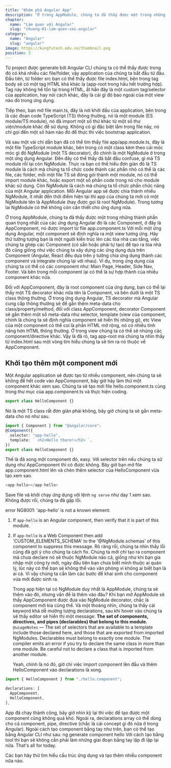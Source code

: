 ```yaml
---
title: "Khám phá Angular App"
description: "Ở trong AppModule, chúng ta đã thấy được một trong những thành phần quan trọng nhất của các ứng dụng Angular đó là các Component, ở đây là AppComponent, nó được import từ file app.component.ts Với mỗi một ứng dụng Angular, một component sẽ định nghĩa ra một view tương ứng."
chapter:
  name: "Làm quen với Angular"
  slug: "chuong-01-lam-quen-voi-angular"
category:
  name: "Angular"
  slug: "angular"
image: https://kungfutech.edu.vn/thumbnail.png
position: 3
---
```


Từ project được generate bởi Angular CLI chúng ta có thể thấy được trong đó có khá nhiều các file/folder, vậy application của chúng ta bắt đầu từ đâu.
Đầu tiên, từ folder src bạn có thể thấy được file index.html, bên trong tag body sẽ có một tag HTML khá khác lạ (app-root trong hầu hết trường hợp). Tag này không hề tồn tại trong HTML, ắt hẳn đây là một custom tag/selector của application, hay nói cách khác, đây là cái gì đó bao ngoài của một view nào đó trong ứng dụng.

Tiếp theo, bạn mở file main.ts, đây là nơi khởi đầu của application, bên trong là các đoạn code TypeScript (TS) thông thường, nó là một module (ES module/TS module), nó đã import một số thứ khác từ một số thư viện/module khác để sử dụng. Không có gì đặc biệt lắm trong file này, nó chỉ gọi đến một số hàm nào đó để thực thi việc bootstrap application.

Và sau một vài chỉ dẫn bạn đã có thể tìm thấy file app/app.module.ts, đây là một file TypeScript module khác, bên trong có một class kèm theo cái móc móc gì đó NgModule (một TS decorator), đó chính là một NgModule ở trong một ứng dụng Angular. Đến đây có thể thấy đã bắt đầu confuse, gì mà TS module rồi lại còn NgModule. Thực ra bạn có thể hiểu đơn giản đó là TS module là cách mà chúng ta tổ chức code thành các phần nhỏ có thể là các file, các folder, mỗi một file TS sẽ đóng gói thành một module, nó có thể import module khác, hoặc export một số phần code trong nó cho module khác sử dụng. Còn NgModule là cách mà chúng ta tổ chức phần chức năng của một Angular application. Mỗi Angular app sẽ được chia thành nhiều NgModule, ít nhất đến thời điểm hiện tại thì app của chúng ta mới có một NgModule tên là AppModule (hay được gọi là root NgModule). Trong tương lai NgModule có thể không còn cần thiết cho ứng dụng nữa.

Ở trong AppModule, chúng ta đã thấy được một trong những thành phần quan trọng nhất của các ứng dụng Angular đó là các Component, ở đây là AppComponent, nó được import từ file app.component.ts
Với mỗi một ứng dụng Angular, một component sẽ định nghĩa ra một view tương ứng. Hãy thử tưởng tượng bạn là một người kiến trúc lên các tòa nhà cao tầng, việc chúng ta ghép các Component (có sẵn hoặc phải tự tạo) để tạo ra tòa nhà đó cũng giống như việc chúng ta xây dựng các ứng dụng dựa trên Component (Angular, React đều dựa trên ý tưởng chia ứng dụng thành các component và integrate chúng lại với nhau). Ví dụ, trong ứng dụng của chúng ta có thể có các component như: Main Page, Header, Side Nav, Footer. Và bên trong mỗi component lại có thể là sự hợp thành của nhiều component khác nữa.

Đối với AppComponent, đây là root component của ứng dụng, bạn có thể lại thấy một TS decorator khác nữa tên là Component, và bên dưới là một TS class thông thường.
Ở trong ứng dụng Angular, TS decorator mà Angular cung cấp thông thường sẽ để gắn thêm meta-data cho class/property/method, đối với class AppComponent, decorator Component sẽ gắn thêm một số meta-data như selector, template (view của component, chính là chúng ta sẽ định nghĩa component sẽ hiển thị những gì), etc
View của một component có thể coi là phần HTML mở rộng, nó có nhiều tính năng hơn HTML thông thường. Ở trong view chúng ta có thể sẽ nhúng các component/directive khác.
Vậy là đã rõ, tag app-root mà chúng ta nhìn thấy từ index.html sau một vòng tìm hiểu chúng ta sẽ tìm ra nó thuộc về AppComponent.

## Khởi tạo thêm một component mới

Một Angular application sẽ được tạo từ nhiều component, nên chúng ta sẽ không để hết code vào AppComponent, bây giờ hãy làm thử một component khác xem sao.
Chúng ta sẽ tạo mới file hello.component.ts cùng trong thư mục của app.component.ts và thực hiện coding.

```typescript
export class HelloComponent {}
```

Nó là một TS class rất đơn giản phải không, bây giờ chúng ta sẽ gắn meta-data cho nó như sau.

```typescript
import { Component } from "@angular/core";
@Component({
  selector: "app-hello",
  template: ` <h2>Hello there!</h2> `,
})
export class HelloComponent {}
```

Thế là đã xong một component đó, easy.
Với selector trên nếu chúng ta sử dụng như AppComponent thì có được không.
Bây giờ bạn mở file app.component.html lên và chèn thêm selector của HelloComponent vừa tạo xem sao.

```typescript
<app-hello></app-hello>
```

Save file và khởi chạy ứng dụng với lệnh `ng serve` như day 1 xem sao.
Không được rồi, chúng ta đã gặp lỗi.

error NG8001: 'app-hello' is not a known element:

1. If `app-hello` is an Angular component, then verify that it is part of this module.
2. If `app-hello` is a Web Component then add 'CUSTOM_ELEMENTS_SCHEMA' to the '@NgModule.schemas' of this component to suppress this message.
   Rõ ràng rồi, chúng ta nhìn thấy lỗi cũng đã gợi ý cho chúng ta cách fix. Chúng ta mới chỉ tạo ra component mà chưa declare nó sẽ thuộc NgModule nào cả, giống như khi bạn gia nhập một công ty mới, ngày đầu tiên bạn chưa biết mình thuộc ai quản lý, lúc này có thể bạn sẽ không thể vào văn phòng vì không ai biết bạn là ai cả. Vì vậy chúng ta cần làm các bước để khai sinh cho component vừa mới được sinh ra.

   Trong app hiện tại có NgModule duy nhất là AppModule, chúng ta sẽ thêm vào đó, nhưng vấn đề là thêm vào đâu?
   Khi bạn mở AppModule sẽ thấy AppComponent được đưa vào NgModule decorator, chắc là component mới kia cũng thế. Và một thoáng nhìn, chúng ta thấy cái keyword khá dễ mường tượng declarations, sau khi hover vào chúng ta sẽ thấy editor sẽ hiển thị một message:
   **The set of components, directives, and pipes (declarables) that belong to this module.**
   `@usageNotes` — The set of selectors that are available to a template include those declared here, and those that are exported from imported NgModules.
   Declarables must belong to exactly one module. The compiler emits an error if you try to declare the same class in more than one module. Be careful not to declare a class that is imported from another module.

   Yeah, chính là nó đó, giờ chỉ việc import component lên đầu và thêm HelloComponent vào declarations là xong.

```typescript
import { HelloComponent } from "./hello.component";
```

```typescript
declarations: [
  AppComponent,
  HelloComponent,
],
```

App đã chạy thành công, bây giờ nhìn kỹ lại thì việc để tạo được một component cũng không quá khó. Ngoài ra, declarations array có thể dùng cho cả component, pipe, directive (chắc là cái concept gì đó nữa ở trong Angular).
Ngoài cách tạo component bằng tay như trên, bạn có thể tạo bằng Angular CLI như sau:
ng generate component hello
Với cách tạo bằng tool thì bạn sẽ không cần phải làm những giai đoạn bằng tay lặp đi lặp lại nữa.
That's all for today.

Các bạn hãy thử tìm hiểu cấu trúc ứng dụng và tạo thêm nhiều component nữa nào.
